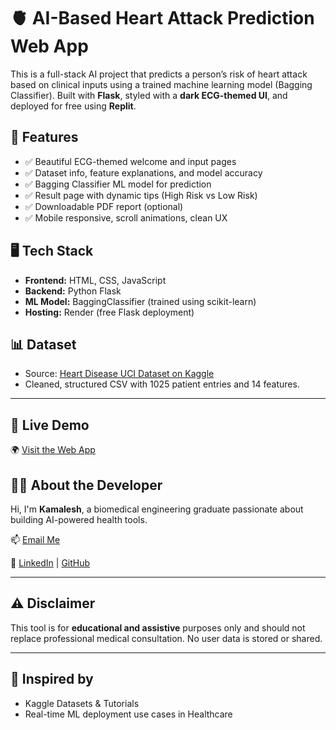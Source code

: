 # 🫀 AI-Based Heart Attack Prediction Web App

This is a full-stack AI project that predicts a person’s risk of heart attack based on clinical inputs using a trained machine learning model (Bagging Classifier). Built with **Flask**, styled with a **dark ECG-themed UI**, and deployed for free using **Replit**.


## 🚀 Features

- ✅ Beautiful ECG-themed welcome and input pages
- ✅ Dataset info, feature explanations, and model accuracy
- ✅ Bagging Classifier ML model for prediction
- ✅ Result page with dynamic tips (High Risk vs Low Risk)
- ✅ Downloadable PDF report (optional)
- ✅ Mobile responsive, scroll animations, clean UX


## 🖥 Tech Stack

- **Frontend:** HTML, CSS, JavaScript
- **Backend:** Python Flask
- **ML Model:** BaggingClassifier (trained using scikit-learn)
- **Hosting:** Render (free Flask deployment)


## 📊 Dataset

- Source: [Heart Disease UCI Dataset on Kaggle](https://www.kaggle.com/datasets/johnsmith88/heart-disease-dataset)
- Cleaned, structured CSV with 1025 patient entries and 14 features.


---

## 🔗 Live Demo

🌍 [Visit the Web App]()  

## 👨‍💻 About the Developer

Hi, I'm **Kamalesh**, a biomedical engineering graduate passionate about building AI-powered health tools.  

📫 [Email Me](https://mail.google.com/mail/?view=cm&fs=1&to=kamaleshalagarmanavalan@gmail.com) 

🔗 [LinkedIn](https://www.linkedin.com/in/kamaleshalagarmanavalan) | [GitHub](https://github.com/kamaleshalagarmanavalan)

---

## ⚠️ Disclaimer

This tool is for **educational and assistive** purposes only and should not replace professional medical consultation. No user data is stored or shared.

---

## 🧠 Inspired by

- Kaggle Datasets & Tutorials  
- Real-time ML deployment use cases in Healthcare  




